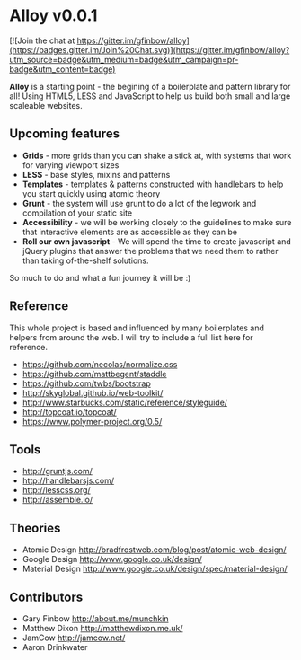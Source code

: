 # Alloy v0.0.1

[![Join the chat at https://gitter.im/gfinbow/alloy](https://badges.gitter.im/Join%20Chat.svg)](https://gitter.im/gfinbow/alloy?utm_source=badge&utm_medium=badge&utm_campaign=pr-badge&utm_content=badge)

**Alloy** is a starting point - the begining of a boilerplate and pattern library for all! Using HTML5, LESS and JavaScript to help us build both small and large scaleable websites.

## Upcoming features

* **Grids** - more grids than you can shake a stick at, with systems that work for varying viewport sizes
* **LESS** - base styles, mixins and patterns
* **Templates** - templates & patterns constructed with handlebars to help you start quickly using atomic theory
* **Grunt** - the system will use grunt to do a lot of the legwork and compilation of your static site
* **Accessibility** - we will be working closely to the guidelines to make sure that interactive elements are as accessible as they can be
* **Roll our own javascript** - We will spend the time to create javascript and jQuery plugins that answer the problems that we need them to rather than taking of-the-shelf solutions.

So much to do and what a fun journey it will be :)

## Reference

This whole project is based and influenced by many boilerplates and helpers from around the web. I will try to include a full list here for reference.

* https://github.com/necolas/normalize.css
* https://github.com/mattbegent/staddle
* https://github.com/twbs/bootstrap
* http://skyglobal.github.io/web-toolkit/
* http://www.starbucks.com/static/reference/styleguide/
* http://topcoat.io/topcoat/
* https://www.polymer-project.org/0.5/

## Tools

* http://gruntjs.com/
* http://handlebarsjs.com/
* http://lesscss.org/
* http://assemble.io/

## Theories

* Atomic Design http://bradfrostweb.com/blog/post/atomic-web-design/
* Google Design http://www.google.co.uk/design/
* Material Design http://www.google.co.uk/design/spec/material-design/

## Contributors
* Gary Finbow http://about.me/munchkin
* Matthew Dixon http://matthewdixon.me.uk/
* JamCow http://jamcow.net/
* Aaron Drinkwater